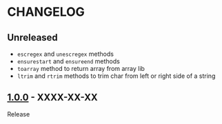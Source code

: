 # CHANGELOG
## Unreleased
- `escregex` and `unescregex` methods
- `ensurestart` and `ensureend` methods
- `toarray` method to return array from array lib
- `ltrim` and `rtrim` methods to trim char from left or right side of a string

## [1.0.0](../../tree/1.0.0) - XXXX-XX-XX
Release
